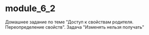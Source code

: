 # module_6_2
Домашнее задание по теме "Доступ к свойствам родителя. Переопределение свойств". Задача "Изменять нельзя получать"
